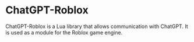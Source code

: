 # ChatGPT-Roblox
ChatGPT-Roblox is a Lua library that allows communication with ChatGPT. It is used as a module for the Roblox game engine.
